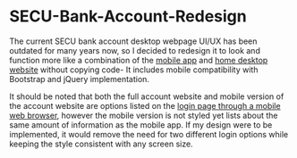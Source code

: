 # SECU-Bank-Account-Redesign
The current SECU bank account desktop webpage UI/UX has been outdated for many years now, 
so I decided to redesign it to look and function more like a combination of the [mobile app](https://apps.apple.com/us/app/secu/id1435916976) 
and [home desktop website](https://www.ncsecu.org/) without copying code- 
It includes mobile compatibility with Bootstrap and jQuery implementation. 

It should be noted that both the full account website and mobile version of the account website are options listed on the [login page through 
a mobile web browser](https://www.ncsecu.org/Home/MobileSignIn.html), however the mobile version is not styled yet lists about the same amount 
of information as the mobile app. If my design were to be implemented, it would remove the need for two different login options while keeping
the style consistent with any screen size.
